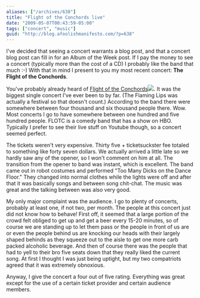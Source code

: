 ```yaml
---
aliases: ["/archives/638"]
title: "Flight of the Conchords live"
date: "2009-05-07T00:43:59-05:00"
tags: ["concert", "music"]
guid: "http://blog.afoolishmanifesto.com/?p=638"
---
```

I've decided that seeing a concert warrants a blog post, and that a concert blog post can fill in for an Album of the Week post. If I pay the money to see a concert (typically more than the cost of a CD) I probably like the band that much :-) With that in mind I present to you my most recent concert: **The Flight of the Conchords**.

You've probably already heard of [Flight of the Conchords](http://www.amazon.com/gp/redirect.html?ie=UTF8&location=http%3A%2F%2Fwww.amazon.com%2Fgp%2Fentity%2FFlight-of-the-Conchords%2FB001CHPIAC%3Fie%3DUTF8%26ref%255F%3Dntt%255Ftv%255Fdp%255Fpel&tag=afooman-20&linkCode=ur2&camp=1789&creative=390957)![](https://www.assoc-amazon.com/e/ir?t=afooman-20&l=ur2&o=1). It was the biggest single concert I've ever been to by far. (The Flaming Lips was actually a festival so that doesn't count.) According to the band there were somewhere between four thousand and six thousand people there. Wow. Most concerts I go to have somewhere between one hundred and five hundred people. FLOTC is a comedy band that has a show on HBO. Typically I prefer to see their live stuff on Youtube though, so a concert seemed perfect.

The tickets weren't very expensive. Thirty five + ticketsuckster fee totaled to something like forty seven dollars. We actually arrived a little late so we hardly saw any of the opener, so I won't comment on him at all. The transition from the opener to band was instant, which is excellent. The band came out in robot costumes and performed "Too Many Dicks on the Dance Floor." They changed into normal clothes while the lights were off and after that it was basically songs and between song chit-chat. The music was great and the talking between was also very good.

My only major complaint was the audience. I go to plenty of concerts, probably at least one, if not two, per month. The people at this concert just did not know how to behave! First off, it seemed that a large portion of the crowd felt obliged to get up and get a beer every 15-20 minutes, so of course we are standing up to let them pass or the people in front of us are or even the people behind us are knocking our heads with their largely shaped behinds as they squeeze out to the aisle to get one more carb packed alcoholic beverage. And then of course there was the people that had to yell to their bro five seats down that they really liked the current song. At first I thought I was just being uptight, but my two compatriots agreed that it was extremely obnoxious.

Anyway, I give the concert a four out of five rating. Everything was great except for the use of a certain ticket provider and certain audience members.
